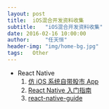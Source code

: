 ```yaml
---
layout: post
title:  iOS混合开发资料收集
subtitle:   "iOS混合开发资料收集"
date: 2016-02-16 10:00:00
author:     "任天恒"
header-img: "img/home-bg.jpg"
tags:	Other
---
```

* React Native
  1.  [仿 iOS 系统自带股市 App](https://github.com/7kfpun/FinanceReactNative)
  2.  [React Native 入门指南](https://github.com/vczero/react-native-lession?hmsr=toutiao.io&utm_medium=toutiao.io&utm_source=toutiao.io)
  3.  [react-native-guide](https://github.com/ele828/react-native-guide)
